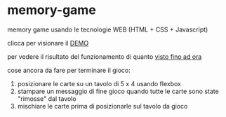 # memory-game
memory game usando le tecnologie WEB (HTML + CSS + Javascript)

clicca per visionare il [DEMO](https://mpalitto.github.io/memory-game-javascript/)

per vedere il risultato del funzionamento di quanto [visto fino ad ora](https://prof-palitto.github.io/memory-game/)


cose ancora da fare per terminare il gioco:
1. posizionare le carte su un tavolo di 5 x 4 usando flexbox
2. stampare un messaggio di fine gioco quando tutte le carte sono state "rimosse" dal tavolo
3. mischiare le carte prima di posizionarle sul tavolo da gioco
